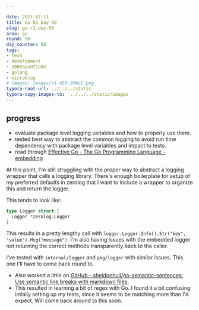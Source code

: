 ```yaml
---

date: 2021-07-11
title: Go R1 Day 50
slug: go-r1-day-50
area: go
round: 50
day_counter: 50
tags:
- tech
- development
- 100DaysOfCode
- golang
- microblog
# images: images/r1-d50-IMAGE.png
typora-root-url: ../../../static
typora-copy-images-to:  ../../../static/images
---
```


## progress

- evaluate package level logging variables and how to properly use them.
- tested best way to abstract the common logging to avoid run time dependency with package level variables and impact to tests.
- read through [Effective Go - The Go Programming Language - embedding](https://golang.org/doc/effective_go#embedding)

At this point, I'm still struggling with the proper way to abstract a logging wrapper that calls a logging library.
There's enough boilerplate for setup of my preferred defaults in zerolog that I want to include a wrapper to organize this and return the logger.

This tends to look like:

```go
type Logger struct {
  Logger *zerolog.Logger
}
```

This results in a pretty lengthy call with `logger.Logger.Info().Str("key", "value").Msg("message")`.
I'm also having issues with the embedded logger not returning the correct methods transparently back to the caller.

I've tested with `internal/logger` and `pkg/logger` with similar issues.
This one I'll have to come back round to.

- Also worked a little on [GitHub - sheldonhull/go-semantic-sentences: Use semantic line breaks with markdown files.](https://github.com/sheldonhull/go-semantic-sentences)
- This resulted in learning a bit of regex with Go.
I found it a bit confusing intially setting up my tests, since it seems to be matching more than I'd expect.
Will come back around to this soon.
